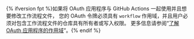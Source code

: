 {% ifversion fpt %}如果将 OAuth 应用程序与 GitHub Actions 一起使用并且想要修改工作流程文件， 您的 OAuth 令牌必须具有 `workflow` 作用域，并且用户必须对包含工作流程文件的仓库具有所有者或写入权限。 更多信息请参阅“[了解 OAuth 应用程序的作用域](/apps/building-oauth-apps/understanding-scopes-for-oauth-apps/#available-scopes)”。{% endif %}
